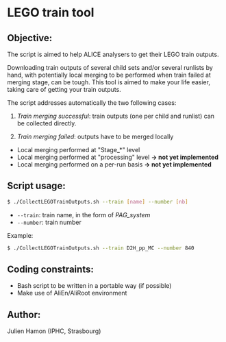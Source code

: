 # LEGO train tool


## Objective:

The script is aimed to help ALICE analysers to get their LEGO train outputs.

Downloading train outputs of several child sets and/or several runlists by hand, with potentially local merging to be performed when train failed at merging stage, can be tough. This tool is aimed to make your life easier, taking care of getting your train outputs.

The script addresses automatically the two following cases:

1. *Train merging successful*: train outputs (one per child and runlist) can be collected directly.

2. *Train merging failed*: outputs have to be merged locally

* Local merging performed at "Stage_*" level
* Local merging performed at "processing" level **&rarr; not yet implemented**
* Local merging performed on a per-run basis **&rarr; not yet implemented**


## Script usage:

```sh
$ ./CollectLEGOTrainOutputs.sh --train [name] --number [nb]
```
- ```--train```:  train name, in the form of *PAG_system*
- ```--number```:  train number

Example:
```sh
$ ./CollectLEGOTrainOutputs.sh --train D2H_pp_MC --number 840
```


## Coding constraints:

- Bash script to be written in a portable way (if possible)
- Make use of AliEn/AliRoot environment


## Author:

Julien Hamon (IPHC, Strasbourg)
